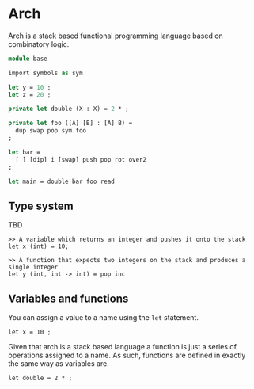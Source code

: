 # Arch

Arch is a stack based functional programming language based on combinatory logic.

```ocaml
module base

import symbols as sym

let y = 10 ;
let z = 20 ;

private let double (X : X) = 2 * ;

private let foo ([A] [B] : [A] B) =
  dup swap pop sym.foo
;

let bar =
  [ ] [dip] i [swap] push pop rot over2
;

let main = double bar foo read
```
## Type system

TBD

```
>> A variable which returns an integer and pushes it onto the stack
let x (int) = 10;

>> A function that expects two integers on the stack and produces a single integer
let y (int, int -> int) = pop inc
```

## Variables and functions

You can assign a value to a name using the `let` statement.

```
let x = 10 ;
```

Given that arch is a stack based language a function is just a series of operations assigned to a name. As such, functions are defined in exactly the same
way as variables are.

```
let double = 2 * ;
```
